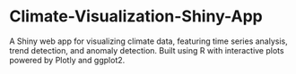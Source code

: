 # Climate-Visualization-Shiny-App
A Shiny web app for visualizing climate data, featuring time series analysis, trend detection, and anomaly detection. Built using R with interactive plots powered by Plotly and ggplot2.
